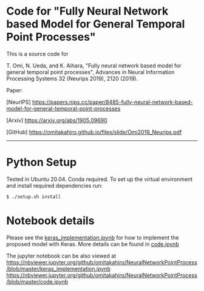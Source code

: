 # Code for "Fully Neural Network based Model for General Temporal Point Processes"

This is a source code for

T. Omi, N. Ueda, and K. Aihara, "Fully neural network based model for general temporal point processes", Advances in Neural Information Processing Systems 32 (Neurips 2019), 2120 (2019).

Paper:

[NeurIPS] https://papers.nips.cc/paper/8485-fully-neural-network-based-model-for-general-temporal-point-processes

[Arxiv] https://arxiv.org/abs/1905.09690

[GitHub] https://omitakahiro.github.io/files/slide/Omi2019_Neurips.pdf

***

# Python Setup
Tested in Ubuntu 20.04. Conda required.
To set up the virtual environment and install required dependencies run:
```
$ ./setup.sh install
```


# Notebook details

Please see the [keras_implementation.ipynb](https://github.com/omitakahiro/NeuralNetworkPointProcess/blob/master/keras_implementation.ipynb) for how to implement the proposed model with Keras. More details can be found in [code.ipynb](https://github.com/omitakahiro/NeuralNetworkPointProcess/blob/master/code.ipynb)

The jupyter notebook can be also viewed at https://nbviewer.jupyter.org/github/omitakahiro/NeuralNetworkPointProcess/blob/master/keras_implementation.ipynb
https://nbviewer.jupyter.org/github/omitakahiro/NeuralNetworkPointProcess/blob/master/code.ipynb
